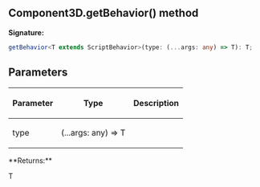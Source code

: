 
## Component3D.getBehavior() method

**Signature:**

```typescript
getBehavior<T extends ScriptBehavior>(type: (...args: any) => T): T;
```

## Parameters

<table><thead><tr><th>

Parameter


</th><th>

Type


</th><th>

Description


</th></tr></thead>
<tbody><tr><td>

type


</td><td>

(...args: any) =&gt; T


</td><td>


</td></tr>
</tbody></table>
**Returns:**

T

